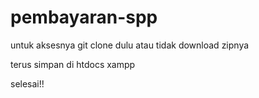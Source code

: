 # pembayaran-spp
untuk aksesnya
git clone dulu atau tidak download zipnya

terus simpan di htdocs xampp

selesai!!